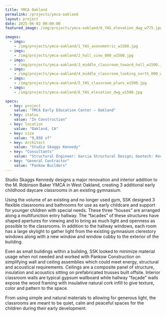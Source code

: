 ```yaml
---
title: YMCA Oakland
permalink: /projects/ymca-oakland
layout: project
date: 2025-06-02 00:00:00
featured_image: /img/projects/ymca-oakland/6_YAS_elevation_dwg_w775.jpg

images:
  - imgs:
    - /img/projects/ymca-oakland/1_YAS_axonometric_w1500.jpg
  - imgs:
    - /img/projects/ymca-oakland/2_hall_view_000_w1500.jpg
  - imgs:
    - /img/projects/ymca-oakland/3_middle_classroom_toward_hall_w1500.jpg
  - imgs:
    - /img/projects/ymca-oakland/4_middle_classroom_looking_north_000_w1500.jpg
  - imgs:
    - /img/projects/ymca-oakland/5_YAS_classroom_plans_w1500.jpg
  - imgs:
    - /img/projects/ymca-oakland/6_YAS_elevation_dwg_w1500.jpg

specs:
  - key: project
    value: "YMCA Early Education Center – Oakland"
  - key: status
    value: "In Construction"
  - key: location
    value: "Oakland, CA"
  - key: size
    value: "9,850 sf"
  - key: Architect
    value: "Studio Skaggs Kennedy"
  - key: "Consultants"
    value: "Structural Engineer: Garcia Structural Design; Geotech: Rockridge Geotechnical; MEP Engineer: Point Energy Innovations, Code & Acoustics: Coffman Engineers; Dry Utilities: Power Systems Design; Landscape Architect: Mantle Landscape; Land-use: Allen Matkins; Transportation: Fehr & Peers; Permit Expediter: Milrose Consultants"
  - key: "General Contractor"
    value: "Pankow Builders"
---
```


Studio Skaggs Kennedy designs a major renovation and interior addition to the M. Robinson Baker YMCA in West Oakland, creating 3 additional early childhood daycare classrooms in an existing gymnasium.

Using the volume of an existing and no longer used gym, SSK designed 3 flexible classrooms and bathrooms for use as early childcare and support for younger children with special needs. These three “houses” are arranged along a multifunction entry hallway. The “facades” of these structures have shaped apertures for viewing and to bring as much light and openness as possible to the classrooms. In addition to the hallway windows, each room has a large skylight to gather light from the existing gymnasium clerestory windows along with a new window and window cubby to the exterior of the building. 

Even as small buildings within a building, SSK looked to minimize material usage when not needed and worked with Pankow Construction on simplifying wall and ceiling assemblies which could meet energy, structural and acoustical requirements. Ceilings are a composite panel of structure, insulation and acoustics sitting on prefabricated trusses built offsite. Interior classroom walls are typical gypsum wallboard while hallway “façade” walls expose the wood framing with insulative natural cork infill to give texture, color and pattern to the space. 

From using simple and natural materials to allowing for generous light, the classrooms are meant to be quiet, calm and peaceful spaces for the children during their early development. 
